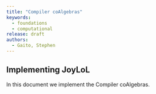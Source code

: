 ```yaml
---
title: "Compiler coAlgebras"
keywords: 
  - foundations
  - computational
release: draft
authors:
  - Gaito, Stephen
---
```


## Implementing JoyLoL

In this document we implement the Compiler coAlgebras.
